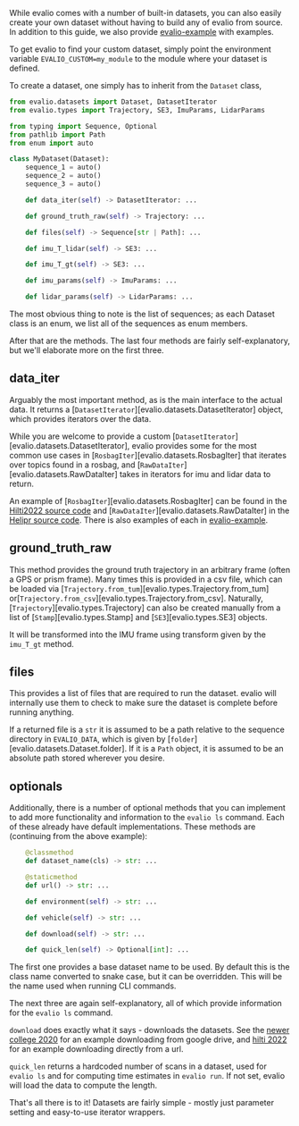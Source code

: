 While evalio comes with a number of built-in datasets, you can also easily create your own dataset without having to build any of evalio from source. In addition to this guide, we also provide [evalio-example](https://github.com/contagon/evalio-example) with examples. 

To get evalio to find your custom dataset, simply point the environment variable `EVALIO_CUSTOM=my_module` to the module where your dataset is defined.

To create a dataset, one simply has to inherit from the `Dataset` class,

```python
from evalio.datasets import Dataset, DatasetIterator
from evalio.types import Trajectory, SE3, ImuParams, LidarParams

from typing import Sequence, Optional
from pathlib import Path
from enum import auto

class MyDataset(Dataset):
    sequence_1 = auto()
    sequence_2 = auto()
    sequence_3 = auto()

    def data_iter(self) -> DatasetIterator: ...

    def ground_truth_raw(self) -> Trajectory: ...

    def files(self) -> Sequence[str | Path]: ...

    def imu_T_lidar(self) -> SE3: ...

    def imu_T_gt(self) -> SE3: ...

    def imu_params(self) -> ImuParams: ...

    def lidar_params(self) -> LidarParams: ...
```
The most obvious thing to note is the list of sequences; as each Dataset class is an enum, we list all of the sequences as enum members.

After that are the methods. The last four methods are fairly self-explanatory, but we'll elaborate more on the first three.

## data_iter

Arguably the most important method, as is the main interface to the actual data. It returns a [`DatasetIterator`][evalio.datasets.DatasetIterator] object, which provides iterators over the data.

While you are welcome to provide a custom [`DatasetIterator`][evalio.datasets.DatasetIterator], evalio provides some for the most common use cases in [`RosbagIter`][evalio.datasets.RosbagIter] that iterates over topics found in a rosbag, and [`RawDataIter`][evalio.datasets.RawDataIter] takes in iterators for imu and lidar data to return.

An example of [`RosbagIter`][evalio.datasets.RosbagIter] can be found in the [Hilti2022 source code](https://github.com/contagon/evalio/blob/master/python/evalio/datasets/hilti_2022.py) and [`RawDataIter`][evalio.datasets.RawDataIter] in the [Helipr source code](https://github.com/contagon/evalio/blob/master/python/evalio/datasets/helipr.py). There is also examples of each in [evalio-example](https://github.com/contagon/evalio-example).

## ground_truth_raw

This method provides the ground truth trajectory in an arbitrary frame (often a GPS or prism frame). Many times this is provided in a csv file, which can be loaded via [`Trajectory.from_tum`][evalio.types.Trajectory.from_tum] or[`Trajectory.from_csv`][evalio.types.Trajectory.from_csv]. Naturally, [`Trajectory`][evalio.types.Trajectory] can also be created manually from a list of [`Stamp`][evalio.types.Stamp] and [`SE3`][evalio.types.SE3] objects.

It will be transformed into the IMU frame using transform given by the `imu_T_gt` method.

## files

This provides a list of files that are required to run the dataset. evalio will internally use them to check to make sure the dataset is complete before running anything.

If a returned file is a `str` it is assumed to be a path relative to the sequence directory in `EVALIO_DATA`, which is given by [`folder`][evalio.datasets.Dataset.folder]. If it is a `Path` object, it is assumed to be an absolute path stored wherever you desire.

## optionals

Additionally, there is a number of optional methods that you can implement to add more functionality and information to the `evalio ls` command. Each of these already have default implementations. These methods are (continuing from the above example):

```python
    @classmethod
    def dataset_name(cls) -> str: ...

    @staticmethod
    def url() -> str: ...

    def environment(self) -> str: ...

    def vehicle(self) -> str: ...

    def download(self) -> str: ...

    def quick_len(self) -> Optional[int]: ...
```
The first one provides a base dataset name to be used. By default this is the class name converted to snake case, but it can be overridden. This will be the name used when running CLI commands.

The next three are again self-explanatory, all of which provide information for the `evalio ls` command.

`download` does exactly what it says - downloads the datasets. See the [newer college 2020](https://github.com/contagon/evalio/blob/master/python/evalio/datasets/newer_college_2020.py#L157) for an example downloading from google drive, and [hilti 2022](https://github.com/contagon/evalio/blob/master/python/evalio/datasets/hilti_2022.py#L144) for an example downloading directly from a url.

`quick_len` returns a hardcoded number of scans in a dataset, used for `evalio ls` and for computing time estimates in `evalio run`. If not set, evalio will load the data to compute the length.

That's all there is to it! Datasets are fairly simple - mostly just parameter setting and easy-to-use iterator wrappers.